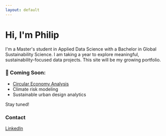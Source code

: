 ```yaml
---
layout: default
---
```


# Hi, I'm Philip

I'm a Master's student in Applied Data Science with a Bachelor in Global Sustainability Science. I am taking a year to explore meaningful, sustainability-focused data projects. This site will be my growing portfolio.

### 🌱 Coming Soon:
- [Circular Economy Analysis](/projects/circular-economy-analysis)
- Climate risk modeling
- Sustainable urban design analytics

Stay tuned!

### Contact
[LinkedIn](https://www.linkedin.com/in/philip-wehry-a9133a20a/)
